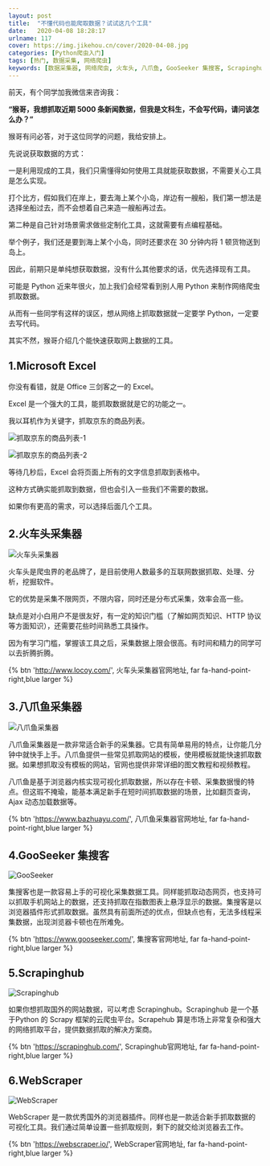 ```yaml
---
layout: post
title:  "不懂代码也能爬取数据？试试这几个工具"
date:   2020-04-08 18:28:17
urlname: 117
cover: https://img.jikehou.cn/cover/2020-04-08.jpg
categories: [Python爬虫入门]
tags: [热门, 数据采集, 网络爬虫]
keywords: [数据采集器, 网络爬虫, 火车头, 八爪鱼, GooSeeker 集搜客, Scrapinghub, WebScraper]
---
```

前天，有个同学加我微信来咨询我：

**“猴哥，我想抓取近期 5000 条新闻数据，但我是文科生，不会写代码，请问该怎么办？”**

猴哥有问必答，对于这位同学的问题，我给安排上。

先说说获取数据的方式：

一是利用现成的工具，我们只需懂得如何使用工具就能获取数据，不需要关心工具是怎么实现。

打个比方，假如我们在岸上，要去海上某个小岛，岸边有一艘船，我们第一想法是选择坐船过去，而不会想着自己来造一艘船再过去。

第二种是自己针对场景需求做些定制化工具，这就需要有点编程基础。

举个例子，我们还是要到海上某个小岛，同时还要求在 30 分钟内将 1 顿货物送到岛上。
<!-- more -->
因此，前期只是单纯想获取数据，没有什么其他要求的话，优先选择现有工具。

可能是 Python 近来年很火，加上我们会经常看到别人用 Python 来制作网络爬虫抓取数据。

从而有一些同学有这样的误区，想从网络上抓取数据就一定要学 Python，一定要去写代码。

其实不然，猴哥介绍几个能快速获取网上数据的工具。

## 1.Microsoft Excel

你没有看错，就是 Office 三剑客之一的 Excel。

Excel 是一个强大的工具，能抓取数据就是它的功能之一。

我以耳机作为关键字，抓取京东的商品列表。

![抓取京东的商品列表-1](https://img.jikehou.cn/img/20200408_1.jpg)

![抓取京东的商品列表-2](https://img.jikehou.cn/img/20200408_2.jpg)

等待几秒后，Excel 会将页面上所有的文字信息抓取到表格中。

这种方式确实能抓取到数据，但也会引入一些我们不需要的数据。

如果你有更高的需求，可以选择后面几个工具。

## 2.火车头采集器

![火车头采集器](https://img.jikehou.cn/img/20200408_3.jpg)

火车头是爬虫界的老品牌了，是目前使用人数最多的互联网数据抓取、处理、分析，挖掘软件。

它的优势是采集不限网页，不限内容，同时还是分布式采集，效率会高一些。

缺点是对小白用户不是很友好，有一定的知识门槛（了解如网页知识、HTTP 协议等方面知识），还需要花些时间熟悉工具操作。

因为有学习门槛，掌握该工具之后，采集数据上限会很高。有时间和精力的同学可以去折腾折腾。

{% btn 'http://www.locoy.com/', 火车头采集器官网地址, far fa-hand-point-right,blue larger %}

## 3.八爪鱼采集器

![八爪鱼采集器](https://img.jikehou.cn/img/20200408_4.jpg)

八爪鱼采集器是一款非常适合新手的采集器。它具有简单易用的特点，让你能几分钟中就快手上手。八爪鱼提供一些常见抓取网站的模板，使用模板就能快速抓取数据。如果想抓取没有模板的网站，官网也提供非常详细的图文教程和视频教程。

八爪鱼是基于浏览器内核实现可视化抓取数据，所以存在卡顿、采集数据慢的特点。但这瑕不掩瑜，能基本满足新手在短时间抓取数据的场景，比如翻页查询，Ajax 动态加载数据等。

{% btn 'https://www.bazhuayu.com/', 八爪鱼采集器官网地址, far fa-hand-point-right,blue larger %}

## 4.GooSeeker 集搜客

![GooSeeker](https://img.jikehou.cn/img/20200408_5.jpg)

集搜客也是一款容易上手的可视化采集数据工具。同样能抓取动态网页，也支持可以抓取手机网站上的数据，还支持抓取在指数图表上悬浮显示的数据。集搜客是以浏览器插件形式抓取数据。虽然具有前面所述的优点，但缺点也有，无法多线程采集数据，出现浏览器卡顿也在所难免。

{% btn 'https://www.gooseeker.com/', 集搜客官网地址, far fa-hand-point-right,blue larger %}

## 5.Scrapinghub

![Scrapinghub](https://img.jikehou.cn/img/20200408_6.jpg)

如果你想抓取国外的网站数据，可以考虑 Scrapinghub。Scrapinghub 是一个基于Python 的 Scrapy 框架的云爬虫平台。Scrapehub 算是市场上非常复杂和强大的网络抓取平台，提供数据抓取的解决方案商。


{% btn 'https://scrapinghub.com/', Scrapinghub官网地址, far fa-hand-point-right,blue larger %}

## 6.WebScraper

![WebScraper](https://img.jikehou.cn/img/20200408_7.jpg)

WebScraper 是一款优秀国外的浏览器插件。同样也是一款适合新手抓取数据的可视化工具。我们通过简单设置一些抓取规则，剩下的就交给浏览器去工作。

{% btn 'https://webscraper.io/', WebScraper官网地址, far fa-hand-point-right,blue larger %}
